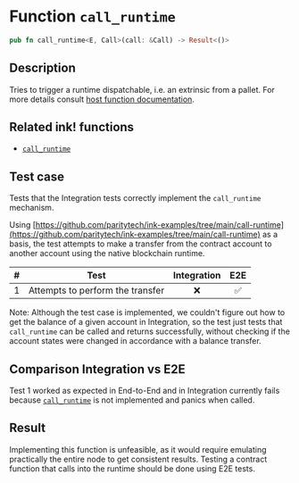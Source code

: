 # Function `call_runtime`

```rust
pub fn call_runtime<E, Call>(call: &Call) -> Result<()>
```

## Description

Tries to trigger a runtime dispatchable, i.e. an extrinsic from a pallet. For more details consult [host function documentation](https://paritytech.github.io/substrate/master/pallet_contracts/api_doc/trait.Current.html#tymethod.call_runtime).

## Related ink! functions

- [`call_runtime`](https://paritytech.github.io/ink/ink_env/fn.call_runtime.html)

## Test case

Tests that the Integration tests correctly implement the `call_runtime` mechanism.

Using [https://github.com/paritytech/ink-examples/tree/main/call-runtime](https://github.com/paritytech/ink-examples/tree/main/call-runtime) as a basis, the test attempts to make a transfer from the contract account to another account using the native blockchain runtime.

| \#  | Test                             | Integration | E2E |
| --- | -------------------------------- | :---------: | :-: |
| 1   | Attempts to perform the transfer |     ❌      | ✅  |

Note: Although the test case is implemented, we couldn't figure out how to get the balance of a given account in Integration, so the test just tests that `call_runtime` can be called and returns successfully, without checking if the account states were changed in accordance with a balance transfer.

## Comparison Integration vs E2E

Test 1 worked as expected in End-to-End and in Integration currently fails because [`call_runtime`](https://paritytech.github.io/ink/ink_env/fn.call_runtime.html) is not implemented and panics when called.

## Result

Implementing this function is unfeasible, as it would require emulating practically the entire node to get consistent results. Testing a contract function that calls into the runtime should be done using E2E tests.
